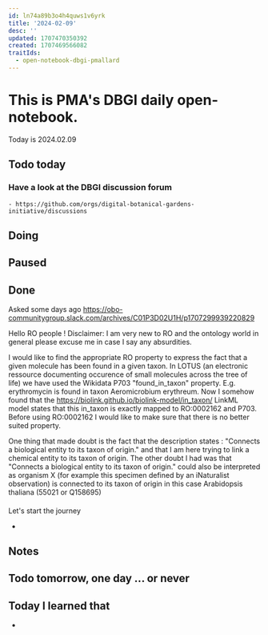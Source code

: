```yaml
---
id: ln74a89b3o4h4quws1v6yrk
title: '2024-02-09'
desc: ''
updated: 1707470350392
created: 1707469566082
traitIds:
  - open-notebook-dbgi-pmallard
---
```



# This is PMA's DBGI daily open-notebook.

Today is 2024.02.09

## Todo today

### Have a look at the DBGI discussion forum
    - https://github.com/orgs/digital-botanical-gardens-initiative/discussions
###
###

## Doing

## Paused

## Done

Asked some days ago https://obo-communitygroup.slack.com/archives/C01P3D02U1H/p1707299939220829

Hello RO people ! Disclaimer: I am very new to RO and the ontology world in general please excuse me in case I say any absurdities.

I would like to find the appropriate RO property to express the fact that a given molecule has been found in a given taxon. In LOTUS (an electronic ressource documenting occurence of small molecules across the tree of life) we have used the Wikidata P703 "found_in_taxon" property. E.g. erythromycin is found in taxon Aeromicrobium erythreum. Now I somehow found that the https://biolink.github.io/biolink-model/in_taxon/ LinkML model states that this in_taxon is exactly mapped to RO:0002162 and P703.  Before using RO:0002162 I would like to make sure that there is no better suited property.

One thing that made doubt is the fact that the description states : "Connects a biological entity to its taxon of origin." and that I am here trying to link a chemical entity to its taxon of origin. 
The other doubt I had was that "Connects a biological entity to its taxon of origin." could also be interpreted as organism X (for example this specimen defined by an iNaturalist observation) is connected to its taxon of origin in this case Arabidopsis thaliana (55021 or Q158695)



#### 
Let's start the journey

- 



## Notes

## Todo tomorrow, one day ... or never

###
###
###


## Today I learned that

-